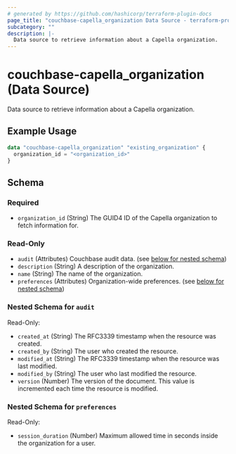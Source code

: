 ```yaml
---
# generated by https://github.com/hashicorp/terraform-plugin-docs
page_title: "couchbase-capella_organization Data Source - terraform-provider-couchbase-capella"
subcategory: ""
description: |-
  Data source to retrieve information about a Capella organization.
---
```


# couchbase-capella_organization (Data Source)

Data source to retrieve information about a Capella organization.

## Example Usage

```terraform
data "couchbase-capella_organization" "existing_organization" {
  organization_id = "<organization_id>"
}
```

<!-- schema generated by tfplugindocs -->
## Schema

### Required

- `organization_id` (String) The GUID4 ID of the Capella organization to fetch information for.

### Read-Only

- `audit` (Attributes) Couchbase audit data. (see [below for nested schema](#nestedatt--audit))
- `description` (String) A description of the organization.
- `name` (String) The name of the organization.
- `preferences` (Attributes) Organization-wide preferences. (see [below for nested schema](#nestedatt--preferences))

<a id="nestedatt--audit"></a>
### Nested Schema for `audit`

Read-Only:

- `created_at` (String) The RFC3339 timestamp when the resource was created.
- `created_by` (String) The user who created the resource.
- `modified_at` (String) The RFC3339 timestamp when the resource was last modified.
- `modified_by` (String) The user who last modified the resource.
- `version` (Number) The version of the document. This value is incremented each time the resource is modified.


<a id="nestedatt--preferences"></a>
### Nested Schema for `preferences`

Read-Only:

- `session_duration` (Number) Maximum allowed time in seconds inside the organization for a user.
